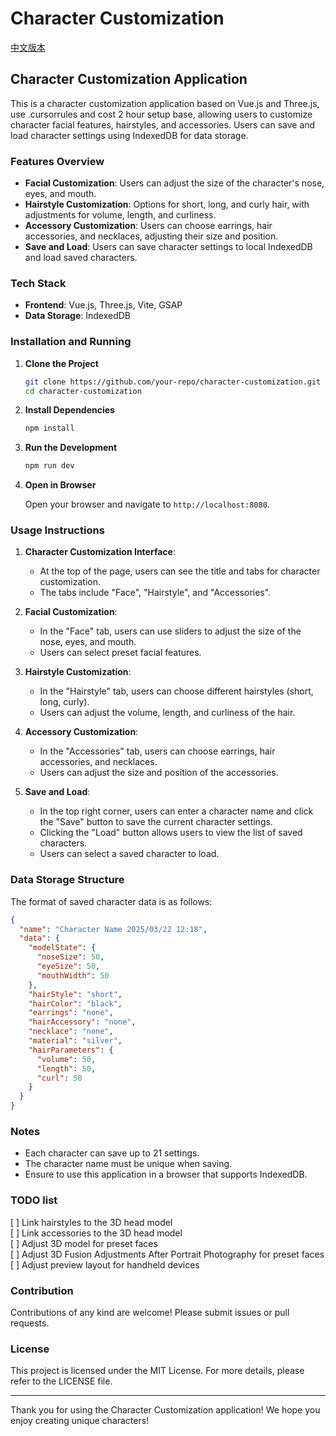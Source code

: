 # Character Customization

[中文版本](README-zh-CN.md)

## Character Customization Application

This is a character customization application based on Vue.js and Three.js, use .cursorrules and cost 2 hour setup base, allowing users to customize character facial features, hairstyles, and accessories. Users can save and load character settings using IndexedDB for data storage.

### Features Overview

- **Facial Customization**: Users can adjust the size of the character's nose, eyes, and mouth.
- **Hairstyle Customization**: Options for short, long, and curly hair, with adjustments for volume, length, and curliness.
- **Accessory Customization**: Users can choose earrings, hair accessories, and necklaces, adjusting their size and position.
- **Save and Load**: Users can save character settings to local IndexedDB and load saved characters.

### Tech Stack

- **Frontend**: Vue.js, Three.js, Vite, GSAP
- **Data Storage**: IndexedDB

### Installation and Running

1. **Clone the Project**

   ```bash
   git clone https://github.com/your-repo/character-customization.git
   cd character-customization
   ```

2. **Install Dependencies**

   ```bash
   npm install
   ```

3. **Run the Development**

   ```bash
   npm run dev
   ```

4. **Open in Browser**

   Open your browser and navigate to `http://localhost:8080`.

### Usage Instructions

1. **Character Customization Interface**: 
   - At the top of the page, users can see the title and tabs for character customization.
   - The tabs include "Face", "Hairstyle", and "Accessories".

2. **Facial Customization**:
   - In the "Face" tab, users can use sliders to adjust the size of the nose, eyes, and mouth.
   - Users can select preset facial features.

3. **Hairstyle Customization**:
   - In the "Hairstyle" tab, users can choose different hairstyles (short, long, curly).
   - Users can adjust the volume, length, and curliness of the hair.

4. **Accessory Customization**:
   - In the "Accessories" tab, users can choose earrings, hair accessories, and necklaces.
   - Users can adjust the size and position of the accessories.

5. **Save and Load**:
   - In the top right corner, users can enter a character name and click the "Save" button to save the current character settings.
   - Clicking the "Load" button allows users to view the list of saved characters.
   - Users can select a saved character to load.

### Data Storage Structure

The format of saved character data is as follows:

```json
{
  "name": "Character Name 2025/03/22 12:18",
  "data": {
    "modelState": {
      "noseSize": 50,
      "eyeSize": 50,
      "mouthWidth": 50
    },
    "hairStyle": "short",
    "hairColor": "black",
    "earrings": "none",
    "hairAccessory": "none",
    "necklace": "none",
    "material": "silver",
    "hairParameters": {
      "volume": 50,
      "length": 50,
      "curl": 50
    }
  }
}
```

### Notes

- Each character can save up to 21 settings.
- The character name must be unique when saving.
- Ensure to use this application in a browser that supports IndexedDB.

### TODO list
[ ] Link hairstyles to the 3D head model  
[ ] Link accessories to the 3D head model  
[ ] Adjust 3D model for preset faces  
[ ] Adjust 3D Fusion Adjustments After Portrait Photography for preset faces  
[ ] Adjust preview layout for handheld devices  

### Contribution

Contributions of any kind are welcome! Please submit issues or pull requests.

### License

This project is licensed under the MIT License. For more details, please refer to the LICENSE file.

---

Thank you for using the Character Customization application! We hope you enjoy creating unique characters!